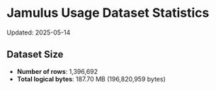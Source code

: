 # Jamulus Usage Dataset Statistics

Updated: 2025-05-14

## Dataset Size
- **Number of rows**: 1,396,692
- **Total logical bytes**: 187.70 MB (196,820,959 bytes)
